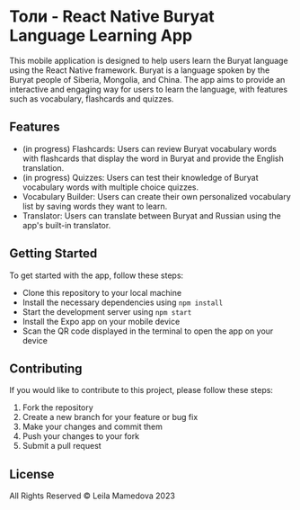 # Толи - React Native Buryat Language Learning App

This mobile application is designed to help users learn the Buryat language using the React Native framework. Buryat is a language spoken by the Buryat people of Siberia, Mongolia, and China. The app aims to provide an interactive and engaging way for users to learn the language, with features such as vocabulary, flashcards and quizzes.

## Features
- (in progress) Flashcards: Users can review Buryat vocabulary words with flashcards that display the word in Buryat and provide the English translation.
- (in progress) Quizzes: Users can test their knowledge of Buryat vocabulary words with multiple choice quizzes.
- Vocabulary Builder: Users can create their own personalized vocabulary list by saving words they want to learn.
- Translator: Users can translate between Buryat and Russian using the app's built-in translator.

## Getting Started
To get started with the app, follow these steps:

- Clone this repository to your local machine
- Install the necessary dependencies using ``npm install``
- Start the development server using ``npm start``
- Install the Expo app on your mobile device
- Scan the QR code displayed in the terminal to open the app on your device

## Contributing
If you would like to contribute to this project, please follow these steps:

1. Fork the repository
2. Create a new branch for your feature or bug fix
3. Make your changes and commit them
4. Push your changes to your fork
5. Submit a pull request


## License
All Rights Reserved © Leila Mamedova 2023
